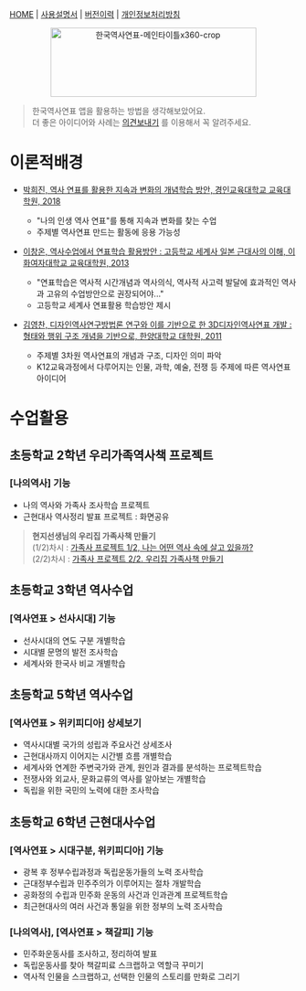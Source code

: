 [HOME](https://mcnorton.github.io/korea_history) | 
[사용설명서](https://mcnorton.github.io/korea_history/wiki) | 
[버전이력](https://mcnorton.github.io/korea_history/history) |
[개인정보처리방침](https://mcnorton.github.io/korea_history/privacy)
  
<p align="center">
  <img width="360" height="121" alt="한국역사연표-메인타이틀x360-crop" src="https://github.com/user-attachments/assets/8358437a-1518-43b7-b148-2effc81265aa" /><br />
</p>

> 한국역사연표 앱을 활용하는 방법을 생각해보았어요.  
> 더 좋은 아이디어와 사례는 [의견보내기](https://mcnorton.github.io/korea_history/helpdesk.html) 를 이용해서 꼭 알려주세요.

# 이론적배경

- [박희진, 역사 연표를 활용한 지속과 변화의 개념학습 방안, 경인교육대학교 교육대학원, 2018](https://www.riss.kr/link?id=T14703849)
  - "나의 인생 역사 연표"를 통해 지속과 변화를 찾는 수업
  - 주제별 역사연표 만드는 활동에 응용 가능성

- [이창온, 역사수업에서 연표학습 활용방안 : 고등학교 세계사 일본 근대사의 이해, 이화여자대학교 교육대학원, 2013](https://dspace.ewha.ac.kr/handle/2015.oak/204649)
  - "연표학습은 역사적 시간개념과 역사의식, 역사적 사고력 발달에 효과적인 역사과 고유의 수업방안으로 권장되어야..."
  - 고등학교 세계사 연표활용 학습방안 제시

- [김영찬, 디자인역사연구방법론 연구와 이를 기반으로 한 3D디자인역사연표 개발 : 형태와 행위 구조 개념을 기반으로, 한양대학교 대학원, 2011](https://www.riss.kr/link?id=T12335010)
  - 주제별 3차원 역사연표의 개념과 구조, 디자인 의미 파악
  - K12교육과정에서 다루어지는 인물, 과학, 예술, 전쟁 등 주제에 따른 역사연표 아이디어

  
# 수업활용

## 초등학교 2학년 우리가족역사책 프로젝트

### [나의역사] 기능
- 나의 역사와 가족사 조사학습 프로젝트
- 근현대사 역사정리 발표 프로젝트 : 화면공유

> **현지선생님의 우리집 가족사책 만들기**  
> (1/2)차시 : [가족사 프로젝트 1/2, 나는 어떤 역사 속에 살고 있을까?](https://blog.naver.com/vpdgk123/223602229799)  
> (2/2)차시 : [가족사 프로젝트 2/2. 우리집 가족사책 만들기](https://blog.naver.com/vpdgk123/223602263831)

## 초등학교 3학년 역사수업

### [역사연표 > 선사시대] 기능
- 선사시대의 연도 구분 개별학습
- 시대별 문명의 발전 조사학습
- 세계사와 한국사 비교 개별학습

## 초등학교 5학년 역사수업

### [역사연표 > 위키피디아] 상세보기
- 역사시대별 국가의 성립과 주요사건 상세조사
- 근현대사까지 이어지는 시간별 흐름 개별학습
- 세계사와 연계한 주변국가와 관계, 원인과 결과를 분석하는 프로젝트학습
- 전쟁사와 외교사, 문화교류의 역사를 알아보는 개별학습
- 독립을 위한 국민의 노력에 대한 조사학습

## 초등학교 6학년 근현대사수업

### [역사연표 > 시대구분, 위키피디아] 기능
- 광복 후 정부수립과정과 독립운동가들의 노력 조사학습
- 근대정부수립과 민주주의가 이루어지는 절차 개발학습 
- 공화정의 수립과 민주화 운동의 사건과 인과관계 프로젝트학습 
- 최근현대사의 여러 사건과 통일을 위한 정부의 노력 조사학습

### [나의역사], [역사연표 > 책갈피] 기능
- 민주화운동사를 조사하고, 정리하여 발표
- 독립운동사를 찾아 책갈피료 스크랩하고 역할극 꾸미기
- 역사적 인물을 스크랩하고, 선택한 인물의 스토리를 만화로 그리기

